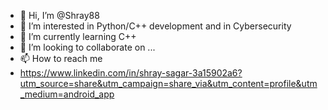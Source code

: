 - 👋 Hi, I’m @Shray88
- 👀 I’m interested in Python/C++ development and in Cybersecurity 
- 🌱 I’m currently learning C++
- 💞️ I’m looking to collaborate on ...
- 📫 How to reach me
- https://www.linkedin.com/in/shray-sagar-3a15902a6?utm_source=share&utm_campaign=share_via&utm_content=profile&utm_medium=android_app

<!---
Shray88/Shray88 is a ✨ special ✨ repository because its `README.md` (this file) appears on your GitHub profile.
You can click the Preview link to take a look at your changes.
--->
